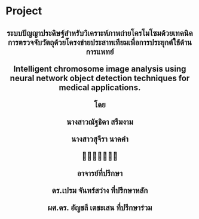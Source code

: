   # Project
<h2 align="center">
  

ระบบปัญญาประดิษฐ์สำหรับวิเคราะห์ภาพถ่ายโครโมโซมด้วยเทคนิคการตรวจจับวัตถุด้วยโครงข่ายประสาทเทียมเพื่อการประยุกต์ใช้ด้านการแพทย์

Intelligent chromosome image analysis using neural network object detection techniques for medical applications.

 โดย
	     
นางสาวณัฐธิดา 		สรึมงาม

นางสาวสุจีรา 	   	นาคคำ

  👻👻👻👻👻👻👻
						  
อาจารย์ที่ปรึกษา
							  
 ดร.เปรม จันทร์สว่าง	ที่ปรึกษาหลัก
 
ผศ.ดร. อัญชลี เตชะเสน	 ที่ปรึกษาร่วม
  
</h2>
